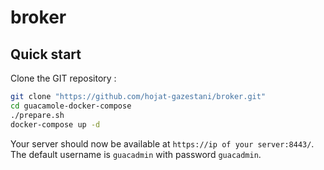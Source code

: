 # broker

## Quick start
Clone the GIT repository :

~~~bash
git clone "https://github.com/hojat-gazestani/broker.git"
cd guacamole-docker-compose
./prepare.sh
docker-compose up -d
~~~

Your server should now be available at `https://ip of your server:8443/`. The default username is `guacadmin` with password `guacadmin`.


